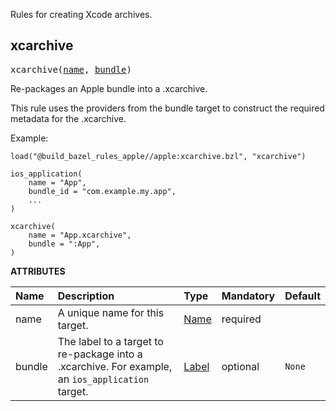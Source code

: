 <!-- Generated with Stardoc: http://skydoc.bazel.build -->


Rules for creating Xcode archives.


<a id="xcarchive"></a>

## xcarchive

<pre>
xcarchive(<a href="#xcarchive-name">name</a>, <a href="#xcarchive-bundle">bundle</a>)
</pre>

Re-packages an Apple bundle into a .xcarchive.

This rule uses the providers from the bundle target to construct the required
metadata for the .xcarchive.

Example:

````starlark
load("@build_bazel_rules_apple//apple:xcarchive.bzl", "xcarchive")

ios_application(
    name = "App",
    bundle_id = "com.example.my.app",
    ...
)

xcarchive(
    name = "App.xcarchive",
    bundle = ":App",
)
````
    

**ATTRIBUTES**


| Name  | Description | Type | Mandatory | Default |
| :------------- | :------------- | :------------- | :------------- | :------------- |
| <a id="xcarchive-name"></a>name |  A unique name for this target.   | <a href="https://bazel.build/concepts/labels#target-names">Name</a> | required |  |
| <a id="xcarchive-bundle"></a>bundle |  The label to a target to re-package into a .xcarchive. For example, an <code>ios_application</code> target.   | <a href="https://bazel.build/concepts/labels">Label</a> | optional | <code>None</code> |


